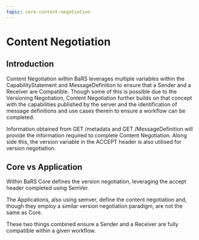 ```yaml
---
topic: core-content-negotiation
---
```


# Content Negotiation

## Introduction

Content Negotiation within BaRS leverages multiple variables within the CapabilityStatement and MessageDefinition to ensure that a Sender and a Receiver are Compatible. Though some of this is possible due to the Versioning Negotiation, Content Negotiation further builds on that concept with the capabilities published by the server and the identification of message definitions and use cases therein to ensure a workflow can be completed. 

Information obtained from GET /metadata and GET /MessageDefinition will provide the information required to complete Content Negotiation. Along side this, the version variable in the ACCEPT header is also utilised for version negotiation.

## Core vs Application
Within BaRS Core defines the version negotiation, leveraging the accept header completed using SemVer.

The Applications, also using semver, define the content negotiation and, though they employ a similar version negotiation paradigm, are not the same as Core.

These two things combined ensure a Sender and a Receiver are fully compatible within a given workflow.

